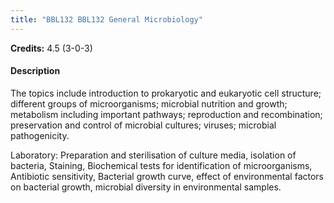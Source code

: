 ```yaml
---
title: "BBL132 BBL132 General Microbiology"
---
```

**Credits:** 4.5 (3-0-3)

#### Description
The topics include introduction to prokaryotic and eukaryotic cell structure; different groups of microorganisms; microbial nutrition and growth; metabolism including important pathways; reproduction and recombination; preservation and control of microbial cultures; viruses; microbial pathogenicity.

Laboratory: Preparation and sterilisation of culture media, isolation of bacteria, Staining, Biochemical tests for identification of microorganisms, Antibiotic sensitivity, Bacterial growth curve, effect of environmental factors on bacterial growth, microbial diversity in environmental samples.